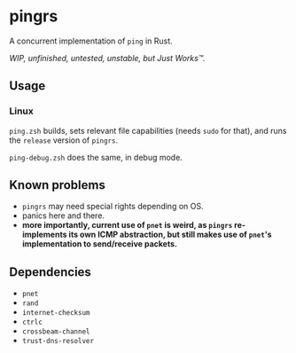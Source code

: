 # pingrs

A concurrent implementation of `ping` in Rust.

*WIP, unfinished, untested, unstable, but Just Works™.*

## Usage

### Linux

`ping.zsh` builds, sets relevant file capabilities (needs `sudo` for that), and runs the `release` version of `pingrs`. 

`ping-debug.zsh` does the same, in debug mode.

## Known problems

* `pingrs` may need special rights depending on OS.
* panics here and there.
* **more importantly, current use of `pnet` is weird, as `pingrs` re-implements its own ICMP abstraction, but still makes use of `pnet`'s implementation to send/receive packets.**

## Dependencies

* `pnet`
* `rand`
* `internet-checksum`
* `ctrlc`
* `crossbeam-channel`
* `trust-dns-resolver`
